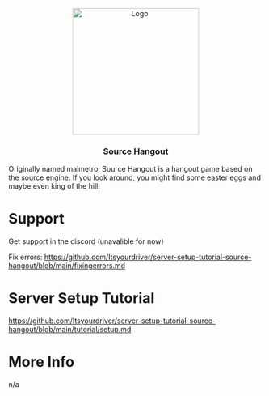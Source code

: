 <p align="center">
  <a href="https://example.com/">
    <img src="https://user-images.githubusercontent.com/73563507/197061822-ef1c9c56-399d-4afd-a836-347d98bb30e9.png" alt="Logo" width=250 height=250>
  </a>

 <h3 align="center">Source Hangout</h3>

Originally named malmetro, Source Hangout is a hangout game based on the source engine. If you look around, you might find some easter eggs and maybe even king of the hill!

# Support
Get support in the discord (unavalible for now)

Fix errors: https://github.com/Itsyourdriver/server-setup-tutorial-source-hangout/blob/main/fixingerrors.md

# Server Setup Tutorial
https://github.com/Itsyourdriver/server-setup-tutorial-source-hangout/blob/main/tutorial/setup.md

# More Info
n/a
